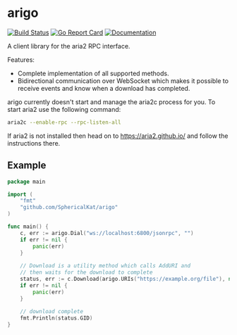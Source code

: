 # arigo
[![Build Status](https://github.com/SphericalKat/arigo/actions/workflows/build.yml/badge.svg)](https://github.com/SphericalKat/arigo/actions/workflows/build.yml)
[![Go Report Card](https://goreportcard.com/badge/github.com/SphericalKat/arigo)](https://goreportcard.com/report/github.com/SphericalKat/arigo)
[![Documentation](https://godoc.org/github.com/github.com/SphericalKat/arigo?status.svg)](http://godoc.org/github.com/SphericalKat/arigo)

A client library for the aria2 RPC interface.

Features:
- Complete implementation of all supported methods.
- Bidirectional communication over WebSocket which makes it 
possible to receive events and know when a download has completed.


arigo currently doesn't start and manage the aria2c process for you.
To start aria2 use the following command:
```bash
aria2c --enable-rpc --rpc-listen-all
```

If aria2 is not installed then head on to
https://aria2.github.io/ and follow the instructions there.

## Example
```go
package main

import (
	"fmt"
	"github.com/SphericalKat/arigo"
)

func main() {
	c, err := arigo.Dial("ws://localhost:6800/jsonrpc", "")
	if err != nil {
		panic(err)
	}
	
	// Download is a utility method which calls AddURI and 
	// then waits for the download to complete
	status, err := c.Download(arigo.URIs("https://example.org/file"), nil)
	if err != nil {
		panic(err)
	}
	
	// download complete
	fmt.Println(status.GID)
}
```